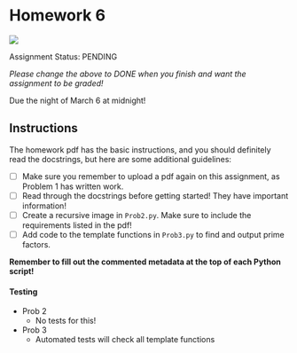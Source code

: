 # Homework 6
![](https://github.com/<user_info>/workflows/Autotesting/badge.svg)

Assignment Status: PENDING

_Please change the above to DONE when you finish and want the assignment to be graded!_

Due the night of March 6 at midnight!


## Instructions
The homework pdf has the basic instructions, and you should definitely read the docstrings, but here are some additional guidelines:
 - [ ] Make sure you remember to upload a pdf again on this assignment, as Problem 1 has written work.
 - [ ] Read through the docstrings before getting started! They have important information!
 - [ ] Create a recursive image in `Prob2.py`. Make sure to include the requirements listed in the pdf!
 - [ ] Add code to the template functions in `Prob3.py` to find and output prime factors.

__Remember to fill out the commented metadata at the top of each Python script!__

#### Testing
 - Prob 2
 	- No tests for this!
 - Prob 3
 	- Automated tests will check all template functions
